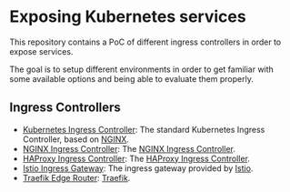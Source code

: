 # Exposing Kubernetes services

This repository contains a PoC of different ingress controllers in order to expose services.

The goal is to setup different environments in order to get familiar with some available options
and being able to evaluate them properly.

## Ingress Controllers

 - [Kubernetes Ingress Controller](k8s-ingress-controller): The standard Kubernetes Ingress Controller, based on [NGINX](https://github.com/kubernetes/ingress-nginx).
 - [NGINX Ingress Controller](nginx-ingress-controller): The [NGINX Ingress Controller](https://github.com/nginxinc/kubernetes-ingress).
 - [HAProxy Ingress Controller](haproxy-ingress-controller): The [HAProxy Ingress Controller](https://github.com/jcmoraisjr/haproxy-ingress).
 - [Istio Ingress Gateway](istio-ingress-gateway): The ingress gateway provided by [Istio](https://istio.io/latest/docs/tasks/traffic-management/ingress/).
 - [Traefik Edge Router](traefik): [Traefik](https://docs.traefik.io/).
